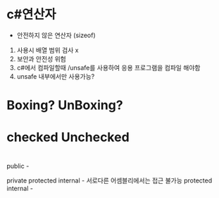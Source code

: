 # c#연산자

- 안전하지 않은 연산자 (sizeof)
1. 사용시 배열 범위 검사 x
2. 보안과 안전성 위험
3. c#에서 컴파일할때 /unsafe를 사용하여 응용 프로그램을 컴파일 해야함
4. unsafe 내부에서만 사용가능?



# Boxing? UnBoxing? 



# checked Unchecked 




# 

public - 

private
protected
internal - 서로다른 어셈블리에서는 접근 불가능
protected internal - 
